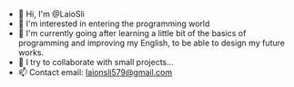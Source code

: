 - 👋 Hi, I'm @LaioSli
- 👀 I'm interested in entering the programming world
- 🌱 I'm currently going after learning a little bit of the basics of programming and improving my English, to be able to design my future works.
- 💞️ I try to collaborate with small projects...
- 📫 Contact email: laionsli579@gmail.com

<!---
Laiosli/Laiosli is a ✨ special ✨ repository because its `README.md` (this file) appears on your GitHub profile.
You can click the Preview link to take a look at your changes.
--->
